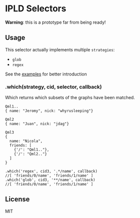 # IPLD Selectors

**Warning**: this is a prototype far from being ready!

## Usage

This selector actually implements multiple `strategies`:
- `glob`
- `regex`

See the [examples](https://github.com/nicola/js-ipld-selector/tree/master/examples) for better introduction

### .which(strategy, cid, selector, callback)

Which returns which subsets of the graphs have been matched.

```
Qml1..
{ name: "Jeromy", nick: "whyrusleeping"}

Qml2
{ name: "Juan", nick: "jdag"}

Qml3
{
  name: "Nicola",
  friends: [
    {'/': "Qml1.."},
    {'/': "Qml2.."}
  ]
}
```

```
.which('regex', cid3, '.*/name', callback)
//[ 'friends/0/name', 'friends/1/name' ]
.which('glob', cid3, '**/name', callback)
//[ 'friends/0/name', 'friends/1/name' ]
```

## License

MIT
